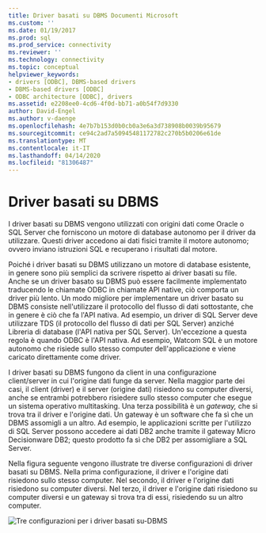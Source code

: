 ```yaml
---
title: Driver basati su DBMS Documenti Microsoft
ms.custom: ''
ms.date: 01/19/2017
ms.prod: sql
ms.prod_service: connectivity
ms.reviewer: ''
ms.technology: connectivity
ms.topic: conceptual
helpviewer_keywords:
- drivers [ODBC], DBMS-based drivers
- DBMS-based drivers [ODBC]
- ODBC architecture [ODBC], drivers
ms.assetid: e2208ee0-4cd6-4f0d-bb71-a0b54f7d9330
author: David-Engel
ms.author: v-daenge
ms.openlocfilehash: 4e7b7b153d0b0cb0a3e6a3d738908b0039b95679
ms.sourcegitcommit: ce94c2ad7a50945481172782c270b5b0206e61de
ms.translationtype: MT
ms.contentlocale: it-IT
ms.lasthandoff: 04/14/2020
ms.locfileid: "81306487"
---
```

# <a name="dbms-based-drivers"></a>Driver basati su DBMS
I driver basati su DBMS vengono utilizzati con origini dati come Oracle o SQL Server che forniscono un motore di database autonomo per il driver da utilizzare. Questi driver accedono ai dati fisici tramite il motore autonomo; ovvero inviano istruzioni SQL e recuperano i risultati dal motore.  
  
 Poiché i driver basati su DBMS utilizzano un motore di database esistente, in genere sono più semplici da scrivere rispetto ai driver basati su file. Anche se un driver basato su DBMS può essere facilmente implementato traducendo le chiamate ODBC in chiamate API native, ciò comporta un driver più lento. Un modo migliore per implementare un driver basato su DBMS consiste nell'utilizzare il protocollo del flusso di dati sottostante, che in genere è ciò che fa l'API nativa. Ad esempio, un driver di SQL Server deve utilizzare TDS (il protocollo del flusso di dati per SQL Server) anziché Libreria di database (l'API nativa per SQL Server). Un'eccezione a questa regola è quando ODBC è l'API nativa. Ad esempio, Watcom SQL è un motore autonomo che risiede sullo stesso computer dell'applicazione e viene caricato direttamente come driver.  
  
 I driver basati su DBMS fungono da client in una configurazione client/server in cui l'origine dati funge da server. Nella maggior parte dei casi, il client (driver) e il server (origine dati) risiedono su computer diversi, anche se entrambi potrebbero risiedere sullo stesso computer che esegue un sistema operativo multitasking. Una terza possibilità è un *gateway,* che si trova tra il driver e l'origine dati. Un gateway è un software che fa sì che un DBMS assomigli a un altro. Ad esempio, le applicazioni scritte per l'utilizzo di SQL Server possono accedere ai dati DB2 anche tramite il gateway Micro Decisionware DB2; questo prodotto fa sì che DB2 per assomigliare a SQL Server.  
  
 Nella figura seguente vengono illustrate tre diverse configurazioni di driver basati su DBMS. Nella prima configurazione, il driver e l'origine dati risiedono sullo stesso computer. Nel secondo, il driver e l'origine dati risiedono su computer diversi. Nel terzo, il driver e l'origine dati risiedono su computer diversi e un gateway si trova tra di essi, risiedendo su un altro computer.  
  
 ![Tre configurazioni per i driver basati su&#45;DBMS](../../odbc/reference/media/pr07.gif "pr07 (in questo modo)")
